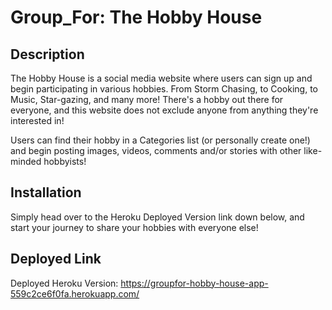 # Group_For: The Hobby House

## Description
The Hobby House is a social media website where users can sign up and begin participating in various hobbies. From Storm Chasing, to Cooking, to Music, Star-gazing, and many more! There's a hobby out there for everyone, and this website does not exclude anyone from anything they're interested in!

Users can find their hobby in a Categories list (or personally create one!) and begin posting images, videos, comments and/or stories with other like-minded hobbyists!

## Installation
Simply head over to the Heroku Deployed Version link down below, and start your journey to share your hobbies with everyone else! 

## Deployed Link
Deployed Heroku Version: https://groupfor-hobby-house-app-559c2ce6f0fa.herokuapp.com/